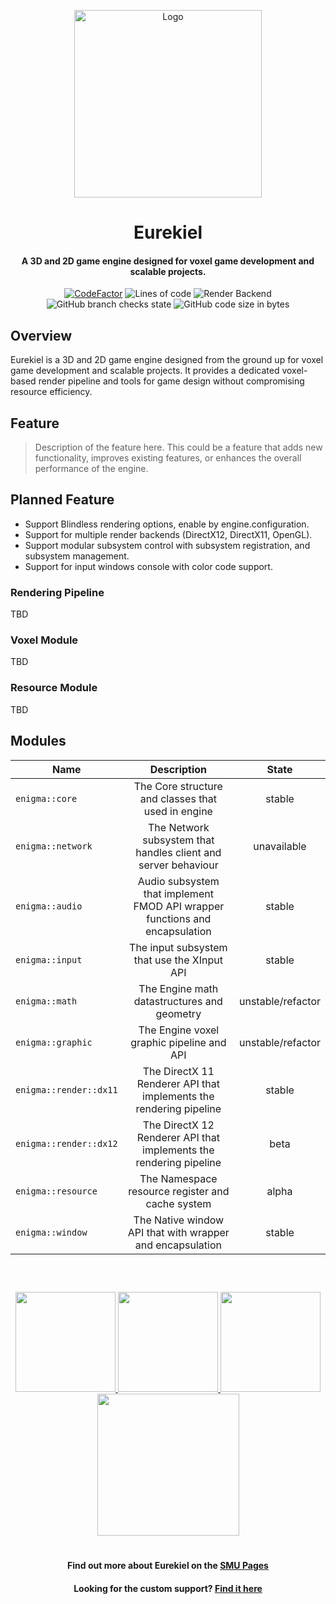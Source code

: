 <p align="center"><img src="https://github.com/user-attachments/assets/12663581-fb81-4364-96d6-36e57d6cfd4f" alt="Logo" width="300"></p>

<h1 align="center"> Eurekiel </h1>
<h4 align="center">A 3D and 2D game engine designed for voxel game development and scalable projects.</h4>
<p align="center">
<a href="https://www.codefactor.io/repository/github/caishangqi/Eurekiel"><img src="https://www.codefactor.io/repository/github/caishangqi/EnigmaVoxel/badge" alt="CodeFactor" /></a>
<img alt="Lines of code" src="https://img.shields.io/badge/Render API-DirectX12 | DirectX11 | OpenGL-242629">
<img alt="Render Backend" src="https://img.shields.io/badge/C++-17-cherry">
<img alt="GitHub branch checks state" src="https://img.shields.io/github/checks-status/Caishangqi/Eurekiel/master?label=build">
<img alt="GitHub code size in bytes" src="https://img.shields.io/github/languages/code-size/Caishangqi/Eurekiel">
</p>

## Overview

Eurekiel is a 3D and 2D game engine designed from the ground up for voxel game development and scalable projects. It provides a dedicated voxel-based render pipeline and tools for game design without
compromising resource efficiency.

## Feature

> Description of the feature here. This could be a feature that adds new functionality, improves existing features, or enhances the overall performance of the engine.

## Planned Feature

- Support Blindless rendering options, enable by engine.configuration.
- Support for multiple render backends (DirectX12, DirectX11, OpenGL).
- Support modular subsystem control with subsystem registration, and subsystem management.
- Support for input windows console with color code support.

### Rendering Pipeline

TBD

### Voxel Module

TBD

### Resource Module

TBD

## Modules

| **Name**               |                               **Description**                               |     **State**     |
|------------------------|:---------------------------------------------------------------------------:|:-----------------:|
| `enigma::core`         |             The Core structure and classes that used in engine              |      stable       |
| `enigma::network`      |       The Network subsystem that handles client and server behaviour        |    unavailable    |
| `enigma::audio`        | Audio subsystem that implement FMOD API wrapper functions and encapsulation |      stable       |
| `enigma::input`        |                 The input subsystem that use the XInput API                 |      stable       |
| `enigma::math`         |                 The Engine math datastructures and geometry                 | unstable/refactor |
| `enigma::graphic`      |                  The Engine voxel graphic pipeline and API                  | unstable/refactor |
| `enigma::render::dx11` |     The DirectX 11 Renderer API that implements the rendering pipeline      |      stable       |
| `enigma::render::dx12` |     The DirectX 12 Renderer API that implements the rendering pipeline      |       beta        |
| `enigma::resource`     |              The Namespace resource register and cache system               |       alpha       |
| `enigma::window`       |          The Native window API that with wrapper and encapsulation          |      stable       |

##

<p>&nbsp;
</p>

<p align="center">
<a href="https://github.com/Caishangqi/Eurekiel/issues">
<img src="https://i.imgur.com/qPmjSXy.png" width="160" />
</a> 
<a href="https://github.com/Caishangqi/Eurekiel">
<img src="https://i.imgur.com/L1bU9mr.png" width="160" />
</a>
<a href="[https://discord.gg/3rPcYrPnAs](https://discord.gg/3rPcYrPnAs)">
<img src="https://i.imgur.com/uf6V9ZX.png" width="160" />
</a> 
<a href="https://github.com/Caishangqi">
<img src="https://i.imgur.com/fHQ45KR.png" width="227" />
</a>
</p>

<h1></h1>
<h4 align="center">Find out more about Eurekiel on the <a href="https://github.com/Caishangqi">SMU Pages</a></h4>
<h4 align="center">Looking for the custom support? <a href="https://github.com/Caishangqi">Find it here</a></h4>
